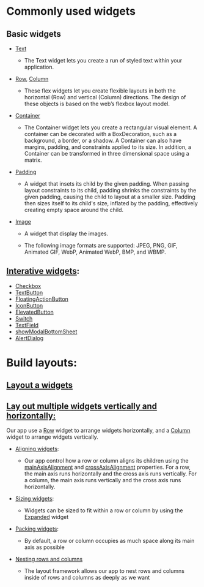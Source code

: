 
# Commonly used widgets 
## Basic widgets
- [Text](https://api.flutter.dev/flutter/widgets/Text-class.html)

     + The Text widget lets you create a run of styled text within your application.
- [Row](https://api.flutter.dev/flutter/widgets/Row-class.html), [Column](https://api.flutter.dev/flutter/widgets/Column-class.html)

     + These flex widgets let you create flexible layouts in both the horizontal (Row) and vertical (Column) directions. The design of these objects is based on the web’s flexbox layout model.

- [Container](https://api.flutter.dev/flutter/widgets/Container-class.html)

    + The Container widget lets you create a rectangular visual element. A container can be decorated with a BoxDecoration, such as a background, a border, or a shadow. A Container can also have margins, padding, and constraints applied to its size. In addition, a Container can be transformed in three dimensional space using a matrix.

- [Padding](https://api.flutter.dev/flutter/widgets/Padding-class.html)

    + A widget that insets its child by the given padding.
    When passing layout constraints to its child, padding shrinks the constraints by the given padding, causing the child to layout at a smaller size. Padding then sizes itself to its child's size, inflated by the padding, effectively creating empty space around the child.

- [Image](https://api.flutter.dev/flutter/widgets/Image-class.html)
   
   + A widget that display the images.

   + The following image formats are supported: JPEG, PNG, GIF, Animated GIF, WebP, Animated WebP, BMP, and WBMP.


## [Interative widgets](https://docs.flutter.dev/development/ui/interactive):
- [Checkbox](https://api.flutter.dev/flutter/material/Checkbox-class.html)
- [TextButton](https://api.flutter.dev/flutter/material/TextButton-class.html)
- [FloatingActionButton](https://api.flutter.dev/flutter/material/FloatingActionButton-class.html)
- [IconButton](https://api.flutter.dev/flutter/material/IconButton-class.html)
- [ElevatedButton](https://api.flutter.dev/flutter/material/ElevatedButton-class.html)
- [Switch](https://api.flutter.dev/flutter/material/Switch-class.html)
- [TextField](https://api.flutter.dev/flutter/material/TextField-class.html)
- [showModalBottomSheet](https://api.flutter.dev/flutter/material/showModalBottomSheet.html)
- [AlertDialog](https://api.flutter.dev/flutter/material/AlertDialog-class.html)

# Build layouts:
## [Layout a widgets](https://docs.flutter.dev/development/ui/layout#lay-out-a-widget)

## [Lay out multiple widgets vertically and horizontally:](https://docs.flutter.dev/development/ui/layout#lay-out-multiple-widgets-vertically-and-horizontally)
Our app use a [Row](https://api.flutter.dev/flutter/widgets/Row-class.html) widget to arrange widgets horizontally, and a [Column](https://api.flutter.dev/flutter/widgets/Column-class.html) widget to arrange widgets vertically.

- [Aligning widgets](https://docs.flutter.dev/development/ui/layout#aligning-widgets):

   + Our app control how a row or column aligns its children using the [mainAxisAlignment](https://api.flutter.dev/flutter/rendering/MainAxisAlignment.html) and [crossAxisAlignment](https://api.flutter.dev/flutter/rendering/CrossAxisAlignment.html) properties. For a row, the main axis runs horizontally and the cross axis runs vertically. For a column, the main axis runs vertically and the cross axis runs horizontally.

- [Sizing widgets](https://docs.flutter.dev/development/ui/layout#sizing-widgets):

    + Widgets can be sized to fit within a row or column by using the [Expanded](https://api.flutter.dev/flutter/widgets/Expanded-class.html) widget

- [Packing widgets](https://docs.flutter.dev/development/ui/layout#packing-widgets):
    + By default, a row or column occupies as much space along its main axis as possible

- [Nesting rows and columns](https://docs.flutter.dev/development/ui/layout#nesting-rows-and-columns)
    + The layout framework allows our app to nest rows and columns inside of rows and columns as deeply as we want






